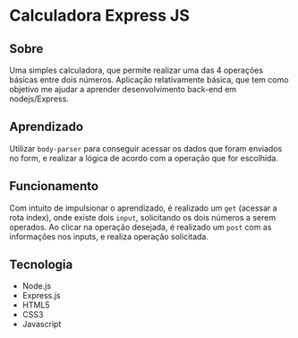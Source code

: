 # Calculadora Express JS

## Sobre

Uma simples calculadora, que permite realizar uma das 4 operações básicas entre dois números. Aplicação relativamente básica, que tem como objetivo me ajudar a aprender desenvolvimento back-end em nodejs/Express.

## Aprendizado

Utilizar `body-parser` para conseguir acessar os dados que foram enviados no form, e realizar a lógica de acordo com a operação que for escolhida.

## Funcionamento
Com intuito de impulsionar o aprendizado, é realizado um `get` (acessar a rota index), onde existe dois `input`, solicitando os dois números a serem operados.
Ao clicar na operação desejada, é realizado um `post` com as informações nos inputs, e realiza operação solicitada.

## Tecnologia

- Node.js
- Express.js
- HTML5
- CSS3
- Javascript


